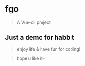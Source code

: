 # fgo

> A Vue-cli project

## Just a demo for habbit

>enjoy life & have fun for coding!

>hope u like it~ 



